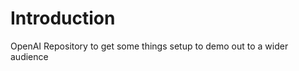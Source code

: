 # Introduction 
OpenAI Repository to get some things setup to demo out to a wider audience

<!-- You are an assistant to help me filling out a readme -->